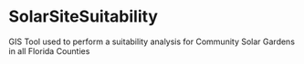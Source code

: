 # SolarSiteSuitability
GIS Tool used to perform a suitability analysis for Community Solar Gardens in all Florida Counties

